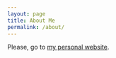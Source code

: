 ```yaml
---
layout: page
title: About Me
permalink: /about/
---
```


Please, go to [my personal website](http://cleberjamaral.github.io/).